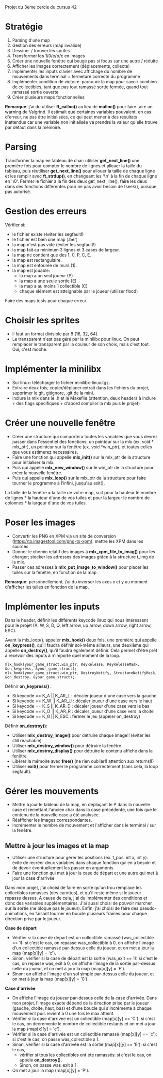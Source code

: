 Projet du 3ème cercle du cursus 42

# Stratégie
1. Parsing d'une map
2. Gestion des erreurs (map invalide)
3. Dessiner / trouver les sprites
4. Transformer les 1/0/e/p/c en images
5. Créer une nouvelle fenêtre qui bouge pas si focus sur une autre / réduite
6. Afficher les images correctement (déplacements, collecte)
7. Implémenter les inputs clavier avec affichage du nombre de mouvements dans terminal + fermeture correcte du programme
8. Implémenter condition de victoire: parcourir la map pour savoir combien de collectibles, tant que pas tout ramassé sortie fermée, quand tout ramassé sortie ouverte.
9. Créer plusieurs maps fonctionnelles

**Remarque**: j'ai du utiliser **ft_calloc()** au lieu de **malloc()** pour faire taire un warning de Valgrind. Il estimait que certaines variables pouvaient, en cas d'erreur, ne pas être initialisées, ce qui peut mener à des resultats inattendus car une variable non initialisée va prendre la valeur qu'elle trouve par défaut dans la mémoire.

# Parsing
Transformer la map en tableau de char: utiliser **get_next_line()** une première fois pour compter le nombre de lignes et allouer la taille du tableau, puis réutiliser **get_next_line()** pour allouer la taille de chaque ligne et les remplir avec **ft_strdup()**, en changeant les '\n' à la fin de chaque ligne en '\0'. Fermer le fichier à la fin des deux get_next_line(); faire les deux dans des fonctions différentes pour ne pas avoir besoin de fseek(), puisque pas autorisé.

# Gestion des erreurs
Vérifier si:
- le fichier existe (éviter les segfault!)
- le fichier est bien une map (.ber)
- la map n'est pas vide (éviter les segfault!)
- la map fait au minimum 3 lignes et 3 cases de largeur.
- la map ne contient que des 1, 0, P, C, E.
- la map est rectangulaire.
- la map est entourée de murs (1).
- la map est jouable:
  - la map a un seul joueur (P)
  - la map a une seule sortie (E)
  - la map a au moins 1 collectible (C)
  - chaque élément est atteignable par le joueur (utiliser flood)

Faire des maps tests pour chaque erreur.

# Choisir les sprites
- Il faut un format divisible par 8 (16, 32, 64). 
- Le transparent n'est pas géré par la minilibx pour linux. On peut remplacer le transparent par la couleur de son choix, mais c'est tout. Oui, c'est moche.

# Implémenter la minilibx
- Sur linux: télécharger le fichier minilibx-linux.tgz.
- Extraire deux fois; copier/déplacer extrait dans les fichiers du projet, supprimer le git, gitignore, .git de la mini.
- Inclure la mlx dans le .h et le Makefile (attention, deux headers à inclure + des flags spécifiques + d'abord compiler la mlx puis le projet)

# Créer une nouvelle fenêtre
- Créer une structure qui comportera toutes les variables que vous devrez passer dans l'essentiel des fonctions: un pointeur sur la mlx (ex. void * mlx_ptr), un pointeur sur la fenêtre (ex. void *win_ptr), et toutes celles que vous estimerez necessaires.
- Faire une fonction qui appelle **mlx_init()** sur le mlx_ptr de la structure pour initialiser la mlx.
- Puis qui appelle **mlx_new_window()** sur le win_ptr de la structure pour créer la nouvelle fenêtre. 
- Puis qui appelle **mlx_loop()** sur le mlx_ptr de la structure pour faire tourner le programme à l'infini, jusqu'au exit().

La taille de la fenêtre = la taille de votre map, soit pour la hauteur le nombre de lignes * la hauteur d'une de vos tuiles et pour la largeur le nombre de colonnes * la largeur d'une de vos tuiles. 

# Poser les images
- Convertir les PNG en XPM via un site de conversion (https://to.imagestool.com/png-to-xpm), mettre les XPM dans les sources.
- Donner le chemin relatif des images à **mlx_xpm_file_to_imag()** pour les charger; stocker les adresses des images grâce à la structure t_img de la mlx.
- Passer ces adresses à **mlx_put_image_to_window()** pour placer les tuiles sur la fenêtre, en fonction de la map.

**Remarque:** personnellement, j'ai du inverser les axes x et y au moment d'afficher les tuiles en fonction de la map.

# Implémenter les inputs
Dans le header, définir les différents keycode linux qui nous intéressent pour le projet (A, W, S, D, Q, left arrow, up arrow, down arrow, right arrow, ESC).

Avant la mlx_loop(), appeler **mlx_hook()** deux fois, une première qui appelle **on_keypress()**, qu'il faudra définir soi-même ailleurs, une deuxième qui appelle **on_destroy()**, qu'il faudra également définir. Cela permet d'être prêt à recevoir des inputs à n'importe quel moment de la loop.

```
mlx_hook(your_game_struct.win_ptr, KeyRelease, KeyReleaseMask, &on_keypress, &your_game_struct);
mlx_hook(your_game_struct.win_ptr, DestroyNotify, StructureNotifyMask, &on_destroy, &your_game_struct);
```

Définir **on_keypress()** : 
- Si keycode == K_A || K_AR_L : décaler joueur d'une case vers la gauche
- Si keycode == K_W || K_AR_U : décaler joueur d'une case vers le haut
- Si keycode == K_S || K_AR_D : décaler joueur d'une case vers le bas
- Si keycode == K_D || K_AR_R : décaler joueur d'une case vers la droite
- Si keycode == K_G || K_ESC : fermer le jeu (appeler on_destroy)

Définir **on_destroy()**:
- Utiliser **mlx_destroy_image()** pour détruire chaque image!! (éviter les still reachable)
- Utiliser **mlx_destroy_window()** pour détruire la fenêtre
- Utiliser **mlx_destroy_display()** pour détruire le contenu affiché dans la fenêtre
- Libérer la mémoire avec **free()** (ne rien oublier!! attention aux returns!!)
- Utiliser **exit()** pour fermer le programme correctement (sans cela, la loop segfault).

# Gérer les mouvements
- Mettre à jour le tableau de la map, en déplaçant le P dans la nouvelle case et remettant l'ancien char dans la case précédente, une fois que le contenu de la nouvelle case a été analysée.
- Réafficher les images correspondantes.
- Incrémenter le nombre de mouvement et l'afficher dans le terminal / sur la fenêtre.

## Mettre à jour les images et la map
- Utiliser une structure pour gérer les positions (ex. t_pos: int x, int y): évite de recréer deux variables dans chaque fonction qui en a besoin et de devoir éventuellement les passer en arguments.
- Faire une fonction qui met à jour la case de départ et une autre qui met à jour la case d'arrivée

Dans mon projet, j'ai choisi de faire en sorte qu'un trou remplace les collectibles ramassés (des carottes), et qu'il reste même si le joueur repasse dessus. A cause de cela, j'ai du implémenter des conditions et donc des variables supplémentaires. J'ai aussi choisi de pouvoir marcher sur la sortie (ne bloque pas le joueur). Enfin, j'ai choisi de faire des pseudo-animations, en faisant tourner en boucle plusieurs frames pour chaque direction prise par le joueur.

**Case de départ**
- Vérifier si la case de départ est un collectible ramassé (was_collectible == 1): si c'est le cas, on repasse was_collectible à 0, on affiche l'image d'un collectible ramassé par-dessus celle du joueur, et on met à jour la map (map[x][y] = 'c').
- Sinon, vérifier si la case de départ est la sortie (was_exit == 1): si c'est le cas, on repasse was_exit à 0, on affiche l'image de la sortie par-dessus celle du joueur, et on met à jour la map (map[x][y] = 'E').
- Sinon: on affiche l'image d'un sol simple par-dessus celle du joueur, et on met à jour la map (map[x][y] = '0').

**Case d'arrivée**
- On affiche l'image du joueur par-dessus celle de la case d'arrivée. Dans mon projet, l'image exacte dépend de la direction prise par le joueur (gauche, droite, haut, bas) et d'une boucle qui s'incrémente à chaque mouvement puis revient à 0 une fois le max atteint.
- Vérifier si la case d'arrivee est un collectible (map[x][y] == 'C'): si c'est le cas, on decremente le nombre de collectible restants et on met a jour la map (map[x][y] = 'c').
- Vérifier si la case d'arrivée est un collectible ramassé (map[x][y] == 'c'): si c'est le cas, on passe was_collectible à 1.
- Sinon, vérifier si la case d'arrivée est la sortie (map[x][y] == 'E'): si c'est le cas,
  - vérifier si tous les collectibles ont ete ramassés: si c'est le cas, on appele **on_destroy()**.
  - Sinon, on passe was_exit à 1.
- On met à jour la map (map[x][y] = 'P').
